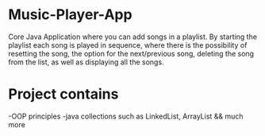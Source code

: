 # Music-Player-App
Core Java Application where you can add songs in a playlist. By starting the playlist each song is played in sequence, where there is the possibility of resetting the song, the option for the next/previous song, deleting the song from the list, as well as displaying all the songs.

# Project contains

-OOP principles                                                                                                                                                        -java collections such as LinkedList, ArrayList
&& much more
